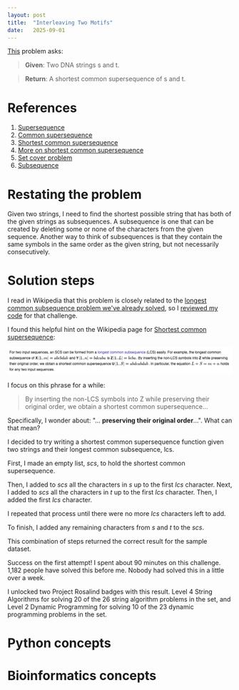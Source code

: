 ```yaml
---
layout: post
title:  "Interleaving Two Motifs"
date:   2025-09-01
---
```


[This](https://rosalind.info/problems/scsp/) problem asks:

> **Given**: Two DNA strings s and t.

> **Return**: A shortest common supersequence of s and t.

<!--break-->

# References
1. [Supersequence](https://rosalind.info/glossary/supersequence/)
2. [Common supersequence](https://rosalind.info/glossary/common-supersequence/)
3. [Shortest common supersequence](https://rosalind.info/glossary/shortest-common-supersequence/)
4. [More on shortest common supersequence](https://en.wikipedia.org/wiki/Shortest_common_supersequence)
5. [Set cover problem](https://en.wikipedia.org/wiki/Set_cover_problem#Weighted_set_cover)
6. [Subsequence](https://en.wikipedia.org/wiki/Subsequence)

# Restating the problem
Given two strings, I need to find the shortest possible string that has both of the given strings as subsequences. A subsequence is one that can be created by deleting some or none of the characters from the given sequence. Another way to think of subsequences is that they contain the same symbols in the same order as the given string, but not necessarily consecutively.

# Solution steps
I read in Wikipedia that this problem is closely related to the [longest common subsequence problem we've already solved](https://rosalind.info/problems/lcsq/), so I [reviewed my code](https://github.com/rmbryan71/rosalind/blob/main/solution-code/lcsq.py) for that challenge.

I found this helpful hint on the Wikipedia page for [Shortest common supersequence](https://en.wikipedia.org/wiki/Shortest_common_supersequence):

![scsp_hint.png](../assets/scsp_hint.png)

I focus on this phrase for a while:
> By inserting the non-LCS symbols into Z while preserving their original order, we obtain a shortest common supersequence...

Specifically, I wonder about: "... **preserving their original order**...". What can that mean?

I decided to try writing a shortest common supersequence function given two strings and their longest common subsequence, lcs.

First, I made an empty list, _scs_, to hold the shortest common supersequence.

Then, I added to _scs_ all the characters in _s_ up to the first _lcs_ character. Next, I added to _scs_ all the characters in _t_ up to the first _lcs_ character. Then, I added the first _lcs_ character.

I repeated that process until there were no more _lcs_ characters left to add.

To finish, I added any remaining characters from _s_ and _t_ to the _scs_.

This combination of steps returned the correct result for the sample dataset.

Success on the first attempt! I spent about 90 minutes on this challenge. 1,182 people have solved this before me. Nobody had solved this in a little over a week.

I unlocked two Project Rosalind badges with this result. Level 4 String Algorithms for solving 20 of the 26 string algorithm problems in the set, and Level 2 Dynamic Programming for solving 10 of the 23 dynamic programming problems in the set.

# Python concepts

# Bioinformatics concepts